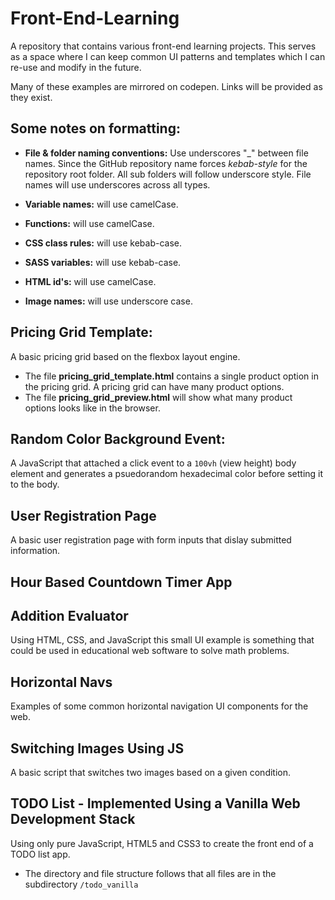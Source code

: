 # Front-End-Learning
A repository that contains various front-end learning projects. This serves as a space where I can keep common UI patterns and templates which I can re-use and modify in the future.

Many of these examples are mirrored on codepen. Links will be provided as they exist.

## Some notes on formatting:

* **File & folder naming conventions:**
Use underscores "_" between file names. Since the GitHub repository name forces *kebab-style* for the repository root folder. All sub folders will follow underscore style. File names will use underscores across all types.

* **Variable names:** will use camelCase.
* **Functions:** will use camelCase.
* **CSS class rules:** will use kebab-case.
* **SASS variables:** will use kebab-case.
* **HTML id's:** will use camelCase.
* **Image names:** will use underscore case.

## Pricing Grid Template:
A basic pricing grid based on the flexbox layout engine.
* The file **pricing_grid_template.html** contains a single product option in the pricing grid. A pricing grid can have many product options.
* The file **pricing_grid_preview.html** will show what many product options looks like in the browser.

## Random Color Background Event:
A JavaScript that attached a click event to a `100vh` (view height) body element
and generates a psuedorandom hexadecimal color before setting it to the body.

## User Registration Page
A basic user registration page with form inputs that dislay submitted information.

## Hour Based Countdown Timer App

## Addition Evaluator
Using HTML, CSS, and JavaScript this small UI example is something that could be
used in educational web software to solve math problems.

## Horizontal Navs
Examples of some common horizontal navigation UI components for the web.

## Switching Images Using JS
A basic script that switches two images based on a given condition.

## TODO List - Implemented Using a Vanilla Web Development Stack
Using only pure JavaScript, HTML5 and CSS3 to create the front end of a TODO list app.
* The directory and file structure follows that all files are in the subdirectory `/todo_vanilla`